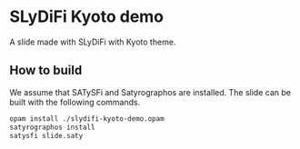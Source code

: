 SLyDiFi Kyoto demo
==================

A slide made with SLyDiFi with Kyoto theme.

How to build
------------

We assume that SATySFi and Satyrographos are installed. The slide can be built with the following commands.

```sh
opam install ./slydifi-kyoto-demo.opam
satyrographos install
satysfi slide.saty
```
